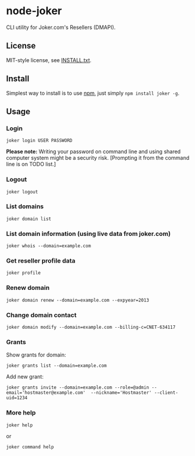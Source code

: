 
node-joker
==========

CLI utility for Joker.com's Resellers (DMAPI).

License
-------

MIT-style license, see [INSTALL.txt](http://github.com/jheusala/node-joker/blob/master/LICENSE.txt).

Install
-------

Simplest way to install is to use [npm](http://npmjs.org/), just simply `npm install joker -g`.

Usage
-----

### Login

`joker login USER PASSWORD`

**Please note:** Writing your password on command line and using shared computer system might be a security risk. [Prompting it from the command line is on TODO list.]

### Logout

`joker logout`

### List domains

`joker domain list`

### List domain information (using live data from joker.com)

`joker whois --domain=example.com`

### Get reseller profile data

`joker profile`

### Renew domain

`joker domain renew --domain=example.com --expyear=2013`

### Change domain contact

`joker domain modify --domain=example.com --billing-c=CNET-634117`

### Grants

Show grants for domain:

`joker grants list --domain=example.com`

Add new grant:

`joker grants invite --domain=example.com --role=@admin --email='hostmaster@example.com' 
     --nickname='Hostmaster' --client-uid=1234`

### More help

`joker help`

or 

`joker command help`
